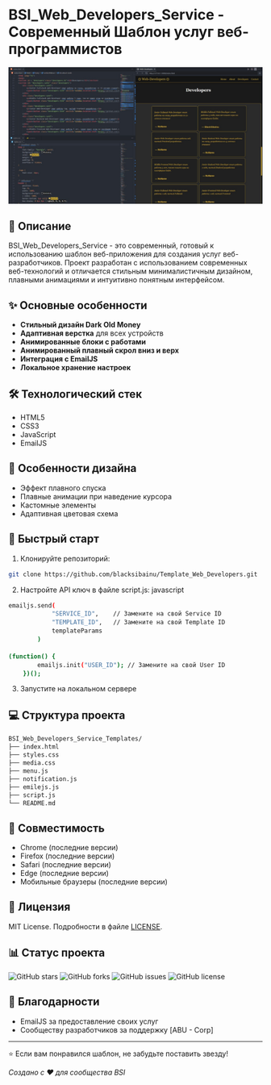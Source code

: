 # BSI_Web_Developers_Service - Современный Шаблон услуг веб-программистов

![BSI_Web_Developers_Service Preview](webdevelopers.png)

## 📝 Описание
BSI_Web_Developers_Service - это современный, готовый к использованию шаблон веб-приложения для создания услуг веб-разработчиков. Проект разработан с использованием современных веб-технологий и отличается стильным минималистичным дизайном, плавными анимациями и интуитивно понятным интерфейсом.

## ✨ Основные особенности
- **Стильный дизайн Dark Old Money**
- **Адаптивная верстка** для всех устройств
- **Анимированные блоки с работами**
- **Анимированный плавный скрол вниз и верх**
- **Интеграция с EmailJS**
- **Локальное хранение настроек**

## 🛠 Технологический стек
- HTML5
- CSS3
- JavaScript
- EmailJS

## 🎨 Особенности дизайна
- Эффект плавного спуска
- Плавные анимации при наведение курсора
- Кастомные элементы
- Адаптивная цветовая схема

## 🚀 Быстрый старт
1. Клонируйте репозиторий:
```bash
git clone https://github.com/blacksibainu/Template_Web_Developers.git
```

2. Настройте API ключ в файле script.js:
javascript
```bash
emailjs.send(
			"SERVICE_ID",    // Замените на свой Service ID
			"TEMPLATE_ID",   // Замените на свой Template ID
			templateParams
		)

(function() {
		emailjs.init("USER_ID"); // Замените на свой User ID
	})();


```


3. Запустите на локальном сервере

## 💻 Структура проекта
```
BSI_Web_Developers_Service_Templates/
├── index.html
├── styles.css
├── media.css
├── menu.js
├── notification.js
├── emilejs.js
├── script.js
└── README.md
```


## 📱 Совместимость
- Chrome (последние версии)
- Firefox (последние версии)
- Safari (последние версии)
- Edge (последние версии)
- Мобильные браузеры (последние версии)

## 📄 Лицензия
MIT License. Подробности в файле [LICENSE](LICENSE).

## 📊 Статус проекта
![GitHub stars](https://img.shields.io/github/stars/blacksibainu/BSI_WeatherPortal_Template?style=social)
![GitHub forks](https://img.shields.io/github/forks/blacksibainu/BSI_WeatherPortal_Template?style=social)
![GitHub issues](https://img.shields.io/github/issues/blacksibainu/BSI_WeatherPortal_Template)
![GitHub license](https://img.shields.io/github/license/blacksibainu/BSI_WeatherPortal_Template)

## 🙏 Благодарности
- EmailJS за предоставление своих услуг
- Сообществу разработчиков за поддержку [ABU - Corp]

---
⭐ Если вам понравился шаблон, не забудьте поставить звезду!

*Создано с ❤ для сообщества BSI*
